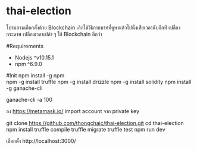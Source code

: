 # thai-election
โปรแกรมเลือกตั้งด้วย Blockchain
เลิกใช้วิธีกากบาทที่คูหาแล้วไปนั่งเสียเวลานับอีกที เปลืองกระดาษ เปลืองเวลาเปล่า ๆ 
ใช้ Blockchain ดีกว่า 

#Requirements
  - Nodejs ^v10.15.1 
  - npm ^6.9.0
  
#Init 
npm install -g npm <br>
npm -g install truffle
npm -g install drizzle
npm -g install solidity
npm install -g ganache-cli

ganache-cli -a 100

ลง https://metamask.io/
import account จาก private key 

git clone https://github.com/thongchaic/thai-election.git
cd thai-election 
npm install
truffle compile
truffle migrate
truffle test
npm run dev

เลือกตั้ง
http://localhost:3000/ 


